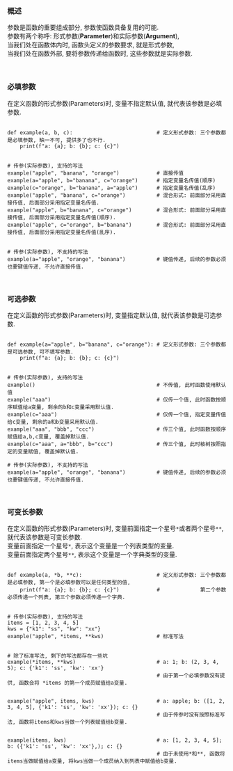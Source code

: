 ### 概述  
参数是函数的重要组成部分, 参数使函数具备复用的可能.   
参数有两个称呼: 形式参数(**Parameter**)和实际参数(**Argument**),  
当我们处在函数体内时, 函数头定义的参数要求, 就是形式参数,  
当我们处在函数外部, 要将参数传递给函数时, 这些参数就是实际参数.  


&nbsp;   
### 必填参数
在定义函数的形式参数(Parameters)时, 变量不指定默认值, 就代表该参数是必填参数.  
```python3

def example(a, b, c):                           # 定义形式参数: 三个参数都是必填参数, 缺一不可, 提供多了也不行.  
    print(f"a: {a}; b: {b}; c: {c}")


# 传参(实际参数), 支持的写法
example("apple", "banana", "orange")            # 直接传值
example(a="apple", b="banana", c="orange")      # 指定变量名传值(顺序)
example(c="orange", b="banana", a="apple")      # 指定变量名传值(乱序)
example("apple", "banana", c="orange")          # 混合形式: 前面部分采用直接传值, 后面部分采用指定变量名传值.
example("apple", b="banana", c="orange")        # 混合形式: 前面部分采用直接传值, 后面部分采用指定变量名传值(顺序).
example("apple", c="orange", b="banana")        # 混合形式: 前面部分采用直接传值, 后面部分采用指定变量名传值(乱序).


# 传参(实际参数), 不支持的写法
example(a="apple", "orange", "banana")          # 键值传递, 后续的参数必须也要键值传递, 不允许直接传值.
```

&nbsp;  
### 可选参数
在定义函数的形式参数(Parameters)时, 变量指定默认值, 就代表该参数是可选参数.  
```python3

def example(a="apple", b="banana", c="orange"): # 定义形式参数: 三个参数都是可选参数, 可不填写参数.
    print(f"a: {a}; b: {b}; c: {c}")


# 传参(实际参数), 支持的写法
example()                                       # 不传值, 此时函数使用默认值
example("aaa")                                  # 仅传一个值, 此时函数按顺序赋值给a变量, 剩余的b和c变量采用默认值.
example(c="aaa")                                # 仅传一个值, 指定变量传值给c变量, 剩余的a和b变量采用默认值.  
example("aaa", "bbb", "ccc")                    # 传三个值, 此时函数按顺序赋值给a,b,c变量, 覆盖掉默认值.  
example(c="aaa", a="bbb", b="ccc")              # 传三个值, 此时桉树按照指定的变量赋值, 覆盖掉默认值.  

# 传参(实际参数), 不支持的写法
example(a="apple", "orange", "banana")          # 键值传递, 后续的参数必须也要键值传递, 不允许直接传值.
```

&nbsp;  
### 可变长参数
在定义函数的形式参数(Parameters)时, 变量前面指定一个星号`*`或者两个星号`**`, 就代表该参数是可变长参数.    
变量前面指定一个星号`*`, 表示这个变量是一个列表类型的变量.  
变量前面指定两个星号`**`, 表示这个变量是一个字典类型的变量.  
```python3

def example(a, *b, **c):                        # 定义形式参数: 三个参数都是必填参数, 第一个是必填参数可以是任何类型的值, 
    print(f"a: {a}; b: {b}; c: {c}")            #             第二个参数必须传递一个列表, 第三个参数必须传递一个字典.  


# 传参(实际参数), 支持的写法
items = [1, 2, 3, 4, 5]
kws = {"k1": "ss", "kw": "xx"}
example("apple", *items, **kws)                 # 标准写法


# 除了标准写法, 剩下的写法都存在一些坑
example(*items, **kws)                          # a: 1; b: (2, 3, 4, 5); c: {'k1': 'ss', 'kw': 'xx'}
                                                # 由于第一个必填参数没有提供, 函数会将 *items 的第一个成员赋值给a变量.

                                                
example("apple", items, kws)                    # a: apple; b: ([1, 2, 3, 4, 5], {'k1': 'ss', 'kw': 'xx'}); c: {}
                                                # 由于传参时没有按照标准写法, 函数将items和kws当做一个列表赋值给b变量.


example(items, kws)                             # a: [1, 2, 3, 4, 5]; b: ({'k1': 'ss', 'kw': 'xx'},); c: {}
                                                # 由于未使用*和**, 函数将items当做赋值给a变量, 将kws当做一个成员纳入到列表中赋值给b变量.
```